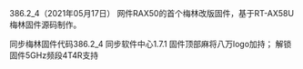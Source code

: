 386.2_4（2021年05月17日）
网件RAX50的首个梅林改版固件，基于RT-AX58U梅林固件源码制作。

同步梅林固件代码386.2_4
同步软件中心1.7.1
固件顶部麻将八万logo加持；
解锁固件5GHz频段4T4R支持